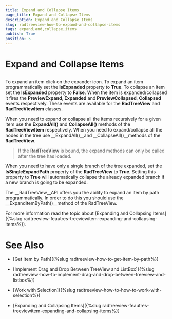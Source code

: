 ```yaml
---
title: Expand and Collapse Items
page_title: Expand and Collapse Items
description: Expand and Collapse Items
slug: radtreeview-how-to-expand-and-collapse-items
tags: expand,and,collapse,items
publish: True
position: 5
---
```


# Expand and Collapse Items



## 

To expand an item click on the expander icon. To expand an item programmatically set the __IsExpanded__ property to __True__. To collapse an item set the __IsExpanded__ property to __False__. When the item is expanded/collapsed it fires the __PreviewExpand__, __Expanded__ and __PreviewCollapsed__, __Collapsed__ events respectively. These events are available for the __RadTreeView__ and __RadTreeViewItem__ classes.
		

When you need to expand or collapse all the items recursively for a given item use the __ExpandAll()__ and __CollapseAll()__ methods of the __RadTreeViewItem__ respectively. When you need to expand/collapse all the nodes in the tree use __ExpandAll()__and __CollapseAll()__methods of the __RadTreeView__.
		

>If the __RadTreeView__ is bound, the expand methods can only be called after the tree has loaded.
		  

When you need to have only a single branch of the tree expanded, set the __IsSingleExpandPath__ property of the __RadTreeView__ to __True__. Setting this property to __True__ will automatically collapse the already expanded branch if a new branch is going to be expanded.
		

The __RadTreeView__API offers you the ability to expand an item by path programmatically. In order to do this you should use the __ExpandItemByPath()__method of the RadTreeView.
		

For more information read the topic about [Expanding and Collapsing Items]({%slug radtreeview-feautres-treeviewitem-expanding-and-collapsing-items%}).
		

# See Also

 * [Get Item by Path]({%slug radtreeview-how-to-get-item-by-path%})

 * [Implement Drag and Drop Between TreeView and ListBox]({%slug radtreeview-how-to-implement-drag-and-drop-between-treeview-and-listbox%})

 * [Work with Selection]({%slug radtreeview-how-to-how-to-work-with-selection%})

 * [Expanding and Collapsing Items]({%slug radtreeview-feautres-treeviewitem-expanding-and-collapsing-items%})
